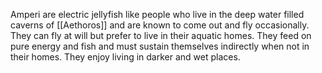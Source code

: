Amperi are electric jellyfish like people who live in the deep water filled caverns of [[Aethoros]] and are known to come out and fly occasionally. They can fly at will but prefer to live in their aquatic homes. They feed on pure energy and fish and must sustain themselves indirectly when not in their homes. They enjoy living in darker and wet places.